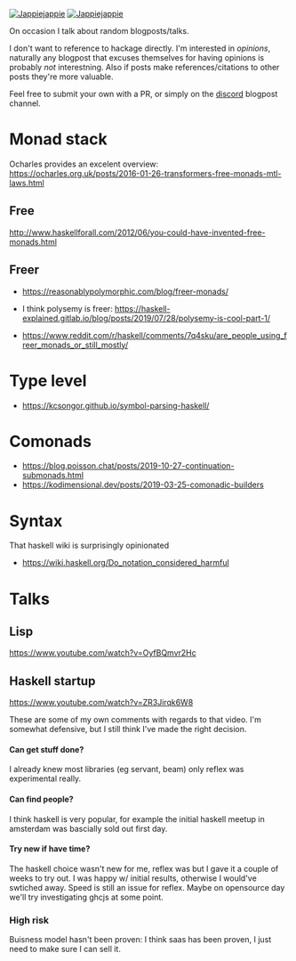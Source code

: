 [![Jappiejappie](https://img.shields.io/badge/twitch.tv-jappiejappie-purple?logo=twitch&style=for-the-badge)](https://www.twitch.tv/jappiejappie)
[![Jappiejappie](https://img.shields.io/badge/discord-jappiejappie-black?logo=discord&style=for-the-badge)](https://discord.gg/Hp4agqy)

On occasion I talk about random blogposts/talks.

I don't want to reference to hackage directly.
I'm interested in *opinions*,
naturally any blogpost
that excuses themselves for having opinions is probably *not*
interestning.
Also if posts make references/citations
to other posts they're more valuable.

Feel free to submit your own with a PR, or simply on the [discord](https://discord.gg/Hp4agqy) blogpost channel.

# Monad stack
Ocharles provides an excelent overview:
https://ocharles.org.uk/posts/2016-01-26-transformers-free-monads-mtl-laws.html

## Free
http://www.haskellforall.com/2012/06/you-could-have-invented-free-monads.html

## Freer
+ https://reasonablypolymorphic.com/blog/freer-monads/

+ I think polysemy is freer:
  https://haskell-explained.gitlab.io/blog/posts/2019/07/28/polysemy-is-cool-part-1/
+ https://www.reddit.com/r/haskell/comments/7q4sku/are_people_using_freer_monads_or_still_mostly/

# Type level
+ https://kcsongor.github.io/symbol-parsing-haskell/

# Comonads
+ https://blog.poisson.chat/posts/2019-10-27-continuation-submonads.html
+ https://kodimensional.dev/posts/2019-03-25-comonadic-builders

# Syntax
That haskell wiki is surprisingly opinionated

+ https://wiki.haskell.org/Do_notation_considered_harmful


# Talks
## Lisp
https://www.youtube.com/watch?v=OyfBQmvr2Hc

## Haskell startup
https://www.youtube.com/watch?v=ZR3Jirqk6W8

These are some of my own comments with regards to that video.
I'm somewhat defensive, but I still think I've made the right decision.
#### Can get stuff done?
I already knew most libraries (eg servant, beam) only
reflex was experimental really.
#### Can find people?
I think haskell is very popular, for example
the initial haskell meetup in amsterdam was bascially sold out
first day.
#### Try new if have time?
The haskell choice wasn't new for me,
reflex was but I gave it a couple of weeks to try out.
I was happy w/ initial results, otherwise I would've swtiched away.
Speed is still an issue for reflex.
Maybe on opensource day we'll try investigating ghcjs at some point.

### High risk
Buisness model hasn't been proven:
I think saas has been proven,
I just need to make sure I can sell it.
